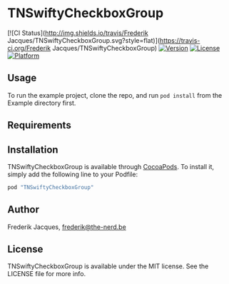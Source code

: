 # TNSwiftyCheckboxGroup

[![CI Status](http://img.shields.io/travis/Frederik Jacques/TNSwiftyCheckboxGroup.svg?style=flat)](https://travis-ci.org/Frederik Jacques/TNSwiftyCheckboxGroup)
[![Version](https://img.shields.io/cocoapods/v/TNSwiftyCheckboxGroup.svg?style=flat)](http://cocoapods.org/pods/TNSwiftyCheckboxGroup)
[![License](https://img.shields.io/cocoapods/l/TNSwiftyCheckboxGroup.svg?style=flat)](http://cocoapods.org/pods/TNSwiftyCheckboxGroup)
[![Platform](https://img.shields.io/cocoapods/p/TNSwiftyCheckboxGroup.svg?style=flat)](http://cocoapods.org/pods/TNSwiftyCheckboxGroup)

## Usage

To run the example project, clone the repo, and run `pod install` from the Example directory first.

## Requirements

## Installation

TNSwiftyCheckboxGroup is available through [CocoaPods](http://cocoapods.org). To install
it, simply add the following line to your Podfile:

```ruby
pod "TNSwiftyCheckboxGroup"
```

## Author

Frederik Jacques, frederik@the-nerd.be

## License

TNSwiftyCheckboxGroup is available under the MIT license. See the LICENSE file for more info.
